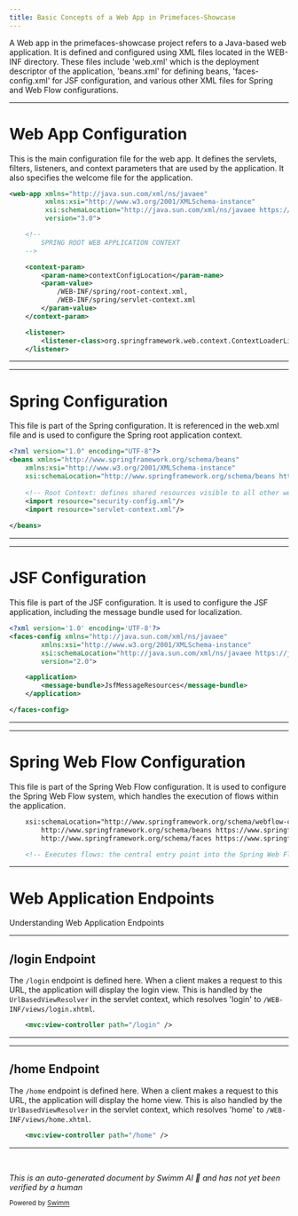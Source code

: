 ```yaml
---
title: Basic Concepts of a Web App in Primefaces-Showcase
---
```

A Web app in the primefaces-showcase project refers to a Java-based web application. It is defined and configured using XML files located in the WEB-INF directory. These files include 'web.xml' which is the deployment descriptor of the application, 'beans.xml' for defining beans, 'faces-config.xml' for JSF configuration, and various other XML files for Spring and Web Flow configurations.

<SwmSnippet path="/primefaces-showcase/src/main/webapp/WEB-INF/web.xml" line="1">

---

# Web App Configuration

This is the main configuration file for the web app. It defines the servlets, filters, listeners, and context parameters that are used by the application. It also specifies the welcome file for the application.

```xml
<web-app xmlns="http://java.sun.com/xml/ns/javaee"
		 xmlns:xsi="http://www.w3.org/2001/XMLSchema-instance"
		 xsi:schemaLocation="http://java.sun.com/xml/ns/javaee https://java.sun.com/xml/ns/javaee/web-app_3_0.xsd"
		 version="3.0">

	<!--
		SPRING ROOT WEB APPLICATION CONTEXT
	-->

	<context-param>
		<param-name>contextConfigLocation</param-name>
		<param-value>
			/WEB-INF/spring/root-context.xml,
			/WEB-INF/spring/servlet-context.xml
		</param-value>
	</context-param>

	<listener>
		<listener-class>org.springframework.web.context.ContextLoaderListener</listener-class>
	</listener>

```

---

</SwmSnippet>

<SwmSnippet path="/primefaces-showcase/src/main/webapp/WEB-INF/spring/root-context.xml" line="1">

---

# Spring Configuration

This file is part of the Spring configuration. It is referenced in the web.xml file and is used to configure the Spring root application context.

```xml
<?xml version="1.0" encoding="UTF-8"?>
<beans xmlns="http://www.springframework.org/schema/beans"
	xmlns:xsi="http://www.w3.org/2001/XMLSchema-instance"
	xsi:schemaLocation="http://www.springframework.org/schema/beans https://www.springframework.org/schema/beans/spring-beans.xsd">
	
	<!-- Root Context: defines shared resources visible to all other web components -->
	<import resource="security-config.xml"/>
	<import resource="servlet-context.xml"/>
	
</beans>

```

---

</SwmSnippet>

<SwmSnippet path="/primefaces-showcase/src/main/webapp/WEB-INF/faces-config.xml" line="1">

---

# JSF Configuration

This file is part of the JSF configuration. It is used to configure the JSF application, including the message bundle used for localization.

```xml
<?xml version='1.0' encoding='UTF-8'?>
<faces-config xmlns="http://java.sun.com/xml/ns/javaee"
        xmlns:xsi="http://www.w3.org/2001/XMLSchema-instance"
        xsi:schemaLocation="http://java.sun.com/xml/ns/javaee https://java.sun.com/xml/ns/javaee/web-facesconfig_2_0.xsd"
        version="2.0">

	<application>
		<message-bundle>JsfMessageResources</message-bundle>
	</application>

</faces-config>
```

---

</SwmSnippet>

<SwmSnippet path="/primefaces-showcase/src/main/webapp/WEB-INF/spring/webflow.xml" line="6">

---

# Spring Web Flow Configuration

This file is part of the Spring Web Flow configuration. It is used to configure the Spring Web Flow system, which handles the execution of flows within the application.

```xml
	xsi:schemaLocation="http://www.springframework.org/schema/webflow-config https://www.springframework.org/schema/webflow-config/spring-webflow-config.xsd
		http://www.springframework.org/schema/beans https://www.springframework.org/schema/beans/spring-beans.xsd
		http://www.springframework.org/schema/faces https://www.springframework.org/schema/faces/spring-faces.xsd">

	<!-- Executes flows: the central entry point into the Spring Web Flow system -->
```

---

</SwmSnippet>

# Web Application Endpoints

Understanding Web Application Endpoints

<SwmSnippet path="/primefaces-showcase/src/main/webapp/WEB-INF/spring/controllers.xml" line="16">

---

## /login Endpoint

The `/login` endpoint is defined here. When a client makes a request to this URL, the application will display the login view. This is handled by the `UrlBasedViewResolver` in the servlet context, which resolves 'login' to `/WEB-INF/views/login.xhtml`.

```xml
	<mvc:view-controller path="/login" />
```

---

</SwmSnippet>

<SwmSnippet path="/primefaces-showcase/src/main/webapp/WEB-INF/spring/controllers.xml" line="18">

---

## /home Endpoint

The `/home` endpoint is defined here. When a client makes a request to this URL, the application will display the home view. This is also handled by the `UrlBasedViewResolver` in the servlet context, which resolves 'home' to `/WEB-INF/views/home.xhtml`.

```xml
	<mvc:view-controller path="/home" />
```

---

</SwmSnippet>

&nbsp;

*This is an auto-generated document by Swimm AI 🌊 and has not yet been verified by a human*

<SwmMeta version="3.0.0" repo-id="Z2l0aHViJTNBJTNBc3ByaW5nLXdlYmZsb3ctc2FtcGxlcyUzQSUzQWdpbGFkbmF2b3Q=" repo-name="spring-webflow-samples"><sup>Powered by [Swimm](/)</sup></SwmMeta>
